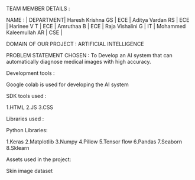 TEAM MEMBER DETAILS : 
  
NAME :                   | DEPARTMENT|
Haresh Krishna GS        |   ECE     |
Aditya Vardan RS         |   ECE     |
Harinee V T              |   ECE     |
Amruthaa B               |   ECE     |
Raja Vishalini G         |   IT      |
Mohammed Kaleemullah AR  |   CSE     |

DOMAIN OF OUR PROJECT : 
ARTIFICIAL INTELLIGENCE

PROBLEM STATEMENT CHOSEN :
To Develop an AI system that can automatically diagnose medical images with high accuracy.

Development tools :

Google colab is used for developing the AI system

SDK tools used :

1.HTML
2.JS
3.CSS

Libraries used :

Python Libraries: 

1.Keras
2.Matplotlib
3.Numpy 
4.Pillow
5.Tensor flow
6.Pandas
7.Seaborn
8.Sklearn

Assets used in the project:

Skin image dataset

